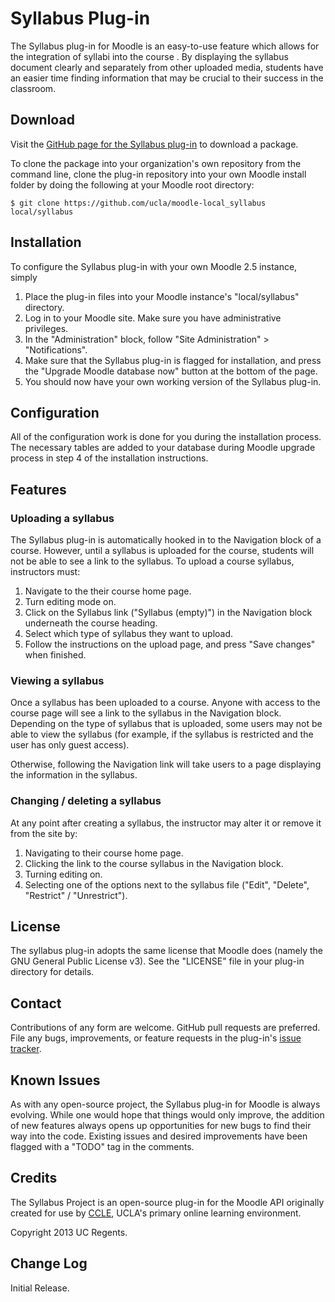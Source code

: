 # Syllabus Plug-in

The Syllabus plug-in for Moodle is an easy-to-use feature which allows for the
integration of syllabi into the course . By displaying the syllabus document
clearly and separately from other uploaded media, students have an easier time
finding information that may be crucial to their success in the classroom.

## Download

Visit the [GitHub page for the Syllabus plug-in](https://github.com/ucla/moodle-local_ucla_syllabus) to download a package.

To clone the package into your organization's own repository from the command
line, clone the plug-in repository into your own Moodle install folder by 
doing the following at your Moodle root directory:

    $ git clone https://github.com/ucla/moodle-local_syllabus local/syllabus

## Installation

To configure the Syllabus plug-in with your own Moodle 2.5 instance, simply

1.  Place the plug-in files into your Moodle instance's "local/syllabus"
    directory.
2.  Log in to your Moodle site. Make sure you have administrative privileges.
3.  In the "Administration" block, follow "Site Administration" > "Notifications".
4.  Make sure that the Syllabus plug-in is flagged for installation, and press
    the "Upgrade Moodle database now" button at the bottom of the page.
5.  You should now have your own working version of the Syllabus plug-in.

## Configuration

All of the configuration work is done for you during the installation process.
The necessary tables are added to your database during Moodle upgrade process
in step 4 of the installation instructions.

## Features

### Uploading a syllabus

The Syllabus plug-in is automatically hooked in to the Navigation block of a
course. However, until a syllabus is uploaded for the course, students will not
be able to see a link to the syllabus. To upload a course syllabus, instructors
must:

1.  Navigate to the their course home page.
2.  Turn editing mode on.
3.  Click on the Syllabus link ("Syllabus (empty)") in the Navigation block 
    underneath the course heading.
4.  Select which type of syllabus they want to upload.
5.  Follow the instructions on the upload page, and press "Save changes"
    when finished.

### Viewing a syllabus

Once a syllabus has been uploaded to a course. Anyone with access to the course
page will see a link to the syllabus in the Navigation block. Depending on the
type of syllabus that is uploaded, some users may not be able to view the
syllabus (for example, if the syllabus is restricted and the user has only guest
access). 

Otherwise, following the Navigation link will take users to a page
displaying the information in the syllabus.

### Changing / deleting a syllabus

At any point after creating a syllabus, the instructor may alter it or remove
it from the site by:

1.  Navigating to their course home page.
2.  Clicking the link to the course syllabus in the Navigation block.
3.  Turning editing on.
4.  Selecting one of the options next to the syllabus file ("Edit", "Delete",
    "Restrict" / "Unrestrict").

## License

The syllabus plug-in adopts the same license that Moodle does (namely the GNU
General Public License v3). See the "LICENSE" file in your plug-in directory 
for details.

## Contact

Contributions of any form are welcome. GitHub pull requests are preferred. File
any bugs, improvements, or feature requests in the plug-in's [issue tracker](https://github.com/ucla/moodle-local_syllabus/issues).

## Known Issues

As with any open-source project, the Syllabus plug-in for Moodle is always
evolving. While one would hope that things would only improve, the addition of 
new features always opens up opportunities for new bugs to find their way into 
the code. Existing issues and desired improvements have been flagged with
a "TODO" tag in the comments.

## Credits

The Syllabus Project is an open-source plug-in for the Moodle API originally
created for use by [CCLE](https://ccle.ucla.edu/), UCLA's primary online learning environment.

Copyright 2013 UC Regents.

## Change Log

Initial Release.
